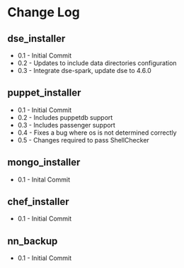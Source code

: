 Change Log
==========

dse_installer
-------------
* 0.1 - Initial Commit
* 0.2 - Updates to include data directories configuration
* 0.3 - Integrate dse-spark, update dse to 4.6.0

puppet_installer
----------------
* 0.1 - Initial Commit
* 0.2 - Includes puppetdb support
* 0.3 - Includes passenger support
* 0.4 - Fixes a bug where os is not determined correctly
* 0.5 - Changes required to pass ShellChecker

mongo_installer
---------------
* 0.1 - Inital Commit

chef_installer
--------------
* 0.1 - Initial Commit

nn_backup
---------
* 0.1 - Initial Commit
